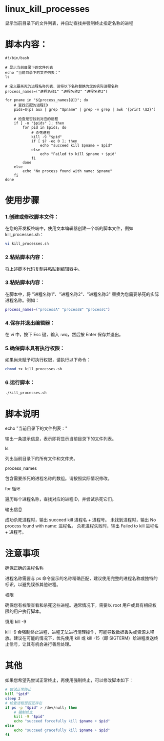 # linux_kill_processes
显示当前目录下的文件列表，并自动查找并强制终止指定名称的进程

# 脚本内容：
```shell
#!/bin/bash

# 显示当前目录下的文件列表
echo "当前目录下的文件列表："
ls

# 定义要杀死的进程名称列表，请将以下名称替换为您的实际进程名称
process_names=("进程名称1" "进程名称2" "进程名称3")

for pname in "${process_names[@]}"; do
    # 查找匹配的进程ID
    pids=$(ps aux | grep "$pname" | grep -v grep | awk '{print \$2}')

    # 检查是否找到对应的进程
    if [ -n "$pids" ]; then
        for pid in $pids; do
            # 杀死进程
            kill -9 "$pid"
            if [ $? -eq 0 ]; then
                echo "succeed kill $pname + $pid"
            else
                echo "Failed to kill $pname + $pid"
            fi
        done
    else
        echo "No process found with name: $pname"
    fi
done
```

# 使用步骤

### 1.创建或修改脚本文件：
在您的开发板终端中，使用文本编辑器创建一个新的脚本文件，例如 kill_processes.sh：
```bash
vi kill_processes.sh
```
### 2.粘贴脚本内容：
将上述脚本代码复制并粘贴到编辑器中。

### 3.粘贴脚本内容：
在脚本中，将 "进程名称1"、"进程名称2"、"进程名称3" 替换为您需要杀死的实际进程名称。例如：
```bash
process_names=("processA" "processB" "processC")
```

### 4.保存并退出编辑器：
在 vi 中，按下 Esc 键，输入 :wq，然后按 Enter 保存并退出。

### 5.确保脚本具有执行权限：
如果尚未赋予可执行权限，请执行以下命令：
```bash
chmod +x kill_processes.sh
```

### 6.运行脚本：
```bash
./kill_processes.sh
```

# 脚本说明

echo "当前目录下的文件列表："

输出一条提示信息，表示即将显示当前目录下的文件列表。

ls

列出当前目录下的所有文件和文件夹。

process_names

包含需要杀死的进程名称的数组。请按照实际情况修改。

for 循环

遍历每个进程名称，查找对应的进程ID，并尝试杀死它们。

输出信息

成功杀死进程时，输出 succeed kill 进程名 + 进程号。
未找到进程时，输出 No process found with name: 进程名。
杀死进程失败时，输出 Failed to kill 进程名 + 进程号。

# 注意事项
确保正确的进程名称

进程名称需要与 ps 命令显示的名称精确匹配，建议使用完整的进程名称或独特的标识，以避免误杀其他进程。

权限

确保您有权限查看和杀死这些进程。通常情况下，需要以 root 用户或具有相应权限的用户执行脚本。

慎用 kill -9

kill -9 会强制终止进程，进程无法进行清理操作，可能导致数据丢失或资源未释放。建议在可能的情况下，优先使用 kill 或 kill -15（即 SIGTERM）给进程发送终止信号，让其有机会进行善后处理。

# 其他
如果您希望先尝试正常终止，再使用强制终止，可以修改脚本如下：
```bash
# 尝试正常终止
kill "$pid"
sleep 2
# 检查进程是否还存在
if ps -p "$pid" > /dev/null; then
    # 强制终止
    kill -9 "$pid"
    echo "succeed forcefully kill $pname + $pid"
else
    echo "succeed gracefully kill $pname + $pid"
fi
```





